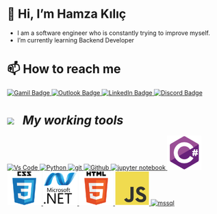 # 👋 Hi, I’m Hamza Kılıç
- I am a software engineer who is constantly trying to improve myself.
- I’m currently learning Backend Developer
# 📫 How to reach me 
<div id="badges">
  <a href="hamzakl447@gmail.com">
    <img src="https://img.shields.io/badge/Gmail-D14836?style=for-the-badge&logo=gmail&logoColor=white" alt="Gamil Badge"/>
  </a>
  <a href="hamza2358@hotmail.com">
    <img src="https://img.shields.io/badge/Microsoft_Outlook-0078D4?style=for-the-badge&logo=microsoft-outlook&logoColor=white" alt="Outlook Badge"/>
  </a>  
  <a href="www.linkedin.com/in/hamza-kılıç-91069b215">
    <img src="https://img.shields.io/badge/LinkedIn-blue?style=for-the-badge&logo=linkedin&logoColor=white" alt="LinkedIn Badge"/>
  </a>
  <a href="www.linkedin.com/in/hamza-kılıç-91069b215">
    <img src="https://img.shields.io/badge/Discord-%235865F2.svg?style=for-the-badge&logo=discord&logoColor=white" alt="Discord Badge"/>
  </a>
</div> 

# <img src="https://media.giphy.com/media/iY8CRBdQXODJSCERIr/giphy.gif" width="50" > &nbsp; ***My working tools*** 

<a href="https://code.visualstudio.com/"> <img alt="Vs Code"      src="https://cdn.jsdelivr.net/gh/devicons/devicon/icons/vscode/vscode-original-wordmark.svg"     width="80">
<a href="https://www.python.org/"> <img alt="Python" src="https://cdn.jsdelivr.net/gh/devicons/devicon/icons/python/python-original-wordmark.svg"  width="80" /> </a>
<a href="https://git-scm.com/"> <img alt="git" src="https://cdn.jsdelivr.net/gh/devicons/devicon/icons/git/git-plain-wordmark.svg"  width="80" /> </a>
<a href="https://github.com/"> <img alt="Github" src="https://cdn.jsdelivr.net/gh/devicons/devicon/icons/github/github-original-wordmark.svg"  width="80" /> </a>
<a href="https://jupyter.org/"> <img alt="jupyter notebook" src="https://cdn.jsdelivr.net/gh/devicons/devicon/icons/jupyter/jupyter-original-wordmark.svg"  width="80" /> </a>
<a href="https://www.w3schools.com/cs/"> <img src="https://raw.githubusercontent.com/devicons/devicon/master/icons/csharp/csharp-original.svg" alt="csharp" width="80" /> </a> 
<a href="https://www.w3schools.com/css/" > <img src="https://raw.githubusercontent.com/devicons/devicon/master/icons/css3/css3-original-wordmark.svg" alt="css3" width="80" /> </a>
<a href="https://dotnet.microsoft.com/"> <img src="https://raw.githubusercontent.com/devicons/devicon/master/icons/dot-net/dot-net-original-wordmark.svg" alt="dotnet" width="80" /> </a>
<a href="https://www.w3.org/html/"> <img src="https://raw.githubusercontent.com/devicons/devicon/master/icons/html5/html5-original-wordmark.svg" alt="html5" width="80" /> </a>
<a href="https://developer.mozilla.org/en-US/docs/Web/JavaScript"> <img src="https://raw.githubusercontent.com/devicons/devicon/master/icons/javascript/javascript-original.svg" alt="javascript" width="80"/> </a>
</a> <a href="https://www.microsoft.com/en-us/sql-server"> <img src="https://www.svgrepo.com/show/303229/microsoft-sql-server-logo.svg" alt="mssql" width="80" /> </a>

<!---
Hamza058/Hamza058 is a ✨ special ✨ repository because its `README.md` (this file) appears on your GitHub profile.
You can click the Preview link to take a look at your changes.
--->

